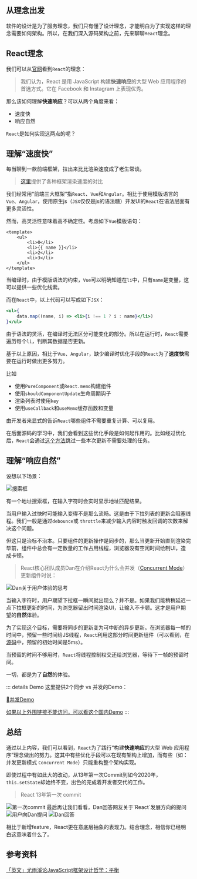 ## 从理念出发
软件的设计是为了服务理念，我们只有懂了设计理念，才能明白为了实现这样的理念需要如何架构。所以，在我们深入源码架构之前，先来聊聊`React`理念。

## React理念
我们可以从[官网](https://zh-hans.reactjs.org/docs/thinking-in-react.html)看到`React`的理念：
> 我们认为，React 是用 JavaScript 构建**快速响应**的大型 Web 应用程序的首选方式。它在 Facebook 和 Instagram 上表现优秀。

那么该如何理解**快速响应**？可以从两个角度来看：
- 速度快
- 响应自然

`React`是如何实现这两点的呢？

## 理解“速度快”

每当聊到一款前端框架，拉出来比比渲染速度成了老生常谈。

> [这里](https://stefankrause.net/js-frameworks-benchmark8/table.html)提供了各种框架渲染速度的对比

我们经常用“前端三大框架”指`React`、`Vue`和`Angular`。相比于使用模版语言的`Vue`、`Angular`，使用原生js（`JSX`仅仅是js的语法糖）开发UI的`React`在语法层面有更多灵活性。

然而，高灵活性意味着高不确定性。考虑如下`Vue`模版语句：

```vue
<template>
    <ul>
        <li>0</li>
        <li>{{ name }}</li>
        <li>2</li>
        <li>3</li>
    </ul>
</template>
```

当编译时，由于模版语法的约束，`Vue`可以明确知道在`li`中，只有`name`是变量，这可以提供一些优化线索。

而在`React`中，以上代码可以写成如下`JSX`：

```jsx
<ul>{
    data.map((name, i) => <li>{i !== 1 ? i : name}</li>)
}</ul>
```
由于语法的灵活，在编译时无法区分可能变化的部分。所以在运行时，`React`需要遍历每个`li`，判断其数据是否更新。

基于以上原因，相比于`Vue`、`Angular`，缺少编译时优化手段的`React`为了**速度快**需要在运行时做出更多努力。

比如

- 使用`PureComponent`或`React.memo`构建组件
- 使用`shouldComponentUpdate`生命周期钩子
- 渲染列表时使用`key`
- 使用`useCallback`和`useMemo`缓存函数和变量

由开发者来显式的告诉`React`哪些组件不需要重复计算、可以复用。

在后面源码的学习中，我们会看到这些优化手段是如何起作用的。比如经过优化后，`React`会通过[这个方法](https://github.com/facebook/react/blob/master/packages/react-reconciler/src/ReactFiberBeginWork.new.js#L2937)跳过一些本次更新不需要处理的任务。


## 理解“响应自然”

设想以下场景：

<img :src="$withBase('/img/searchbox.gif')" alt="搜索框">
<!-- ![搜索框](/img/searchbox.gif) -->

有一个地址搜索框，在输入字符时会实时显示地址匹配结果。

当用户输入过快时可能输入变得不是那么流畅。这是由于下拉列表的更新会阻塞线程。我们一般是通过`debounce`或 `throttle`来减少输入内容时触发回调的次数来解决这个问题。

但这只是治标不治本。只要组件的更新操作是同步的，那么当更新开始直到渲染完毕前，组件中总会有一定数量的工作占用线程，浏览器没有空闲时间绘制UI，造成卡顿。

>React核心团队成员Dan在介绍React为什么会并发（[Concurrent Mode](https://zh-hans.reactjs.org/docs/concurrent-mode-intro.html)）更新组件时说：
<img :src="$withBase('/img/update.png')" alt="Dan关于用户体验的思考">
<!-- ![Dan关于用户体验的思考](/img/update.png) -->

当输入字符时，用户期望下拉框一瞬间就出现么？并不是。如果我们能稍稍延迟一点下拉框更新的时间，为浏览器留出时间渲染UI，让输入不卡顿。这才是用户期望的**自然**体验。

为了实现这个目标，需要将同步的更新变为可中断的异步更新。在浏览器每一帧的时间中，预留一些时间给JS线程，`React`利用这部分时间更新组件（可以看到，在[源码](https://github.com/facebook/react/blob/4c7036e807fa18a3e21a5182983c7c0f05c5936e/packages/scheduler/src/forks/SchedulerHostConfig.default.js#L119)中，预留的初始时间是5ms）。

当预留的时间不够用时，`React`将线程控制权交还给浏览器，等待下一帧的预留时间。

一切，都是为了**自然**的体验。

::: details Demo
这里提供2个同步 vs 并发的Demo：

[并发Demo](https://codesandbox.io/s/w8j0s?file=/src/index.js)

[如果以上外围链接不能访问，可以看这个国内Demo](https://code.h5jun.com/coges/1/edit?html,js,output)
:::

## 总结

通过以上内容，我们可以看到，`React`为了践行“构建**快速响应**的大型 Web 应用程序”理念做出的努力。这其中有些优化手段可以在现有架构上增加，而有些（如：并发更新模式 `Concurrent Mode`）只能重构整个架构实现。

即使过程中有如此大的改动，从13年第一次Commit到如今2020年，`this.setState`却始终不变，出色的完成着开发者交代的工作。
> React 13年第一次 commit
<!-- ![第一次commit](/img/firstCommit.png) -->
<img :src="$withBase('/img/firstCommit.png')" alt="第一次commit">
最后再让我们看看，Dan回答网友关于`React`发展方向的提问
<img :src="$withBase('/img/ques1.png')" alt="用户向Dan提问">
<img :src="$withBase('/img/ans1.png')" alt="Dan回答">
<!-- ![用户向Dan提问](/img/ques1.png)
![Dan回答](/img/ans1.png) -->

相比于新增feature，React更在意底层抽象的表现力。结合理念，相信你已经明白这意味着什么了。

## 参考资料

[「英文」尤雨溪论JavaScript框架设计哲学：平衡](https://www.bilibili.com/video/BV134411c7Sk?from=search&seid=17404881291635824595)
